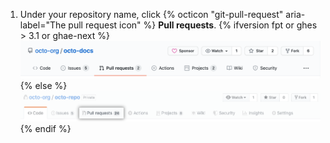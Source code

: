 1. Under your repository name, click {% octicon "git-pull-request" aria-label="The pull request icon" %} **Pull requests**.
    {% ifversion fpt or ghes > 3.1 or ghae-next %}
    ![Issues and pull requests tab selection](/assets/images/help/repository/repo-tabs-pull-requests.png){% else %}
    ![Issues tab](/assets/images/enterprise/3.1/help/repository/repo-tabs-pull-requests.png){% endif %}

